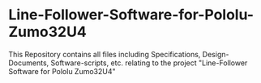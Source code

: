 # Line-Follower-Software-for-Pololu-Zumo32U4
This Repository contains all files including Specifications, Design-Documents, Software-scripts, etc. relating to the project "Line-Follower Software for Pololu Zumo32U4"
